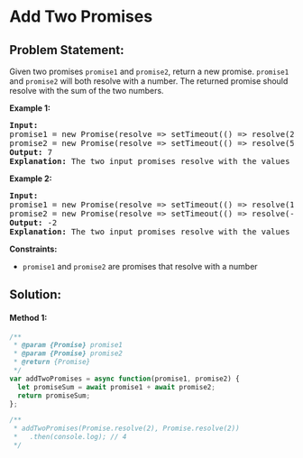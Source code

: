 # Add Two Promises

## Problem Statement:

Given two promises `promise1` and `promise2`, return a new promise. `promise1` and `promise2` will both resolve with a number. The returned promise should resolve with the sum of the two numbers.

**Example 1:**

<pre><strong>Input:</strong> 
promise1 = new Promise(resolve => setTimeout(() => resolve(2), 20)), 
promise2 = new Promise(resolve => setTimeout(() => resolve(5), 60))
<strong>Output:</strong> 7
<strong>Explanation:</strong> The two input promises resolve with the values of 2 and 5 respectively. The returned promise should resolve with a value of 2 + 5 = 7. The time the returned promise resolves is not judged for this problem.
</pre>

**Example 2:**

<pre><strong>Input:</strong> 
promise1 = new Promise(resolve => setTimeout(() => resolve(10), 50)), 
promise2 = new Promise(resolve => setTimeout(() => resolve(-12), 30))
<strong>Output:</strong> -2
<strong>Explanation:</strong> The two input promises resolve with the values of 10 and -12 respectively. The returned promise should resolve with a value of 10 + -12 = -2.
</pre>

**Constraints:**

* `promise1` and `promise2` are promises that resolve with a number


## Solution:

#### Method 1:

```javascript
/**
 * @param {Promise} promise1
 * @param {Promise} promise2
 * @return {Promise}
 */
var addTwoPromises = async function(promise1, promise2) {
  let promiseSum = await promise1 + await promise2;
  return promiseSum;
};

/**
 * addTwoPromises(Promise.resolve(2), Promise.resolve(2))
 *   .then(console.log); // 4
 */
```
